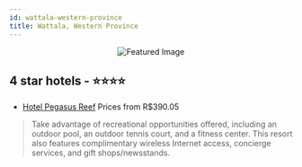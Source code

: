 ```yaml
---
id: wattala-western-province
title: Wattala, Western Province
---
```


<center><img src="https://i.travelapi.com/hotels/3000000/2240000/2239800/2239708/e9def0bb_z.jpg" alt="Featured Image" /></center>


##  4 star hotels - ⭐️⭐️⭐️⭐️

-    [Hotel Pegasus Reef](https://us.hurb.com/hotels/wattala/hotel-pegasus-reef-JNP-JP014098?cmp=18055) Prices from R$390.05
   > Take advantage of recreational opportunities offered, including an outdoor pool, an outdoor tennis court, and a fitness center. This resort also features complimentary wireless Internet access, concierge services, and gift shops/newsstands.
